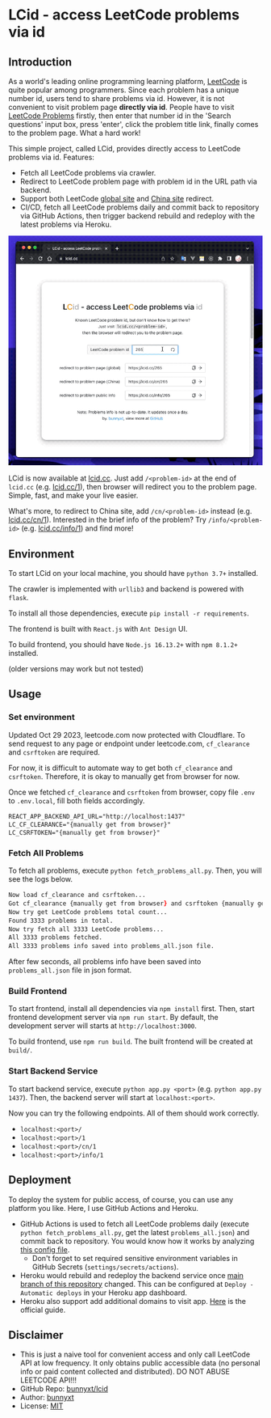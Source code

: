 # LCid - access LeetCode problems via id

## Introduction

As a world's leading online programming learning platform, [LeetCode](https://leetcode.com) is quite popular among programmers. Since each problem has a unique number id, users tend to share problems via id. However, it is not convenient to visit problem page **directly via id**. People have to visit [LeetCode Problems](https://leetcode.com/problemset/all/) firstly, then enter that number id in the 'Search questions' input box, press 'enter', click the problem title link, finally comes to the problem page. What a hard work!

This simple project, called LCid, provides directly access to LeetCode problems via id. Features:

- Fetch all LeetCode problems via crawler.
- Redirect to LeetCode problem page with problem id in the URL path via backend.
- Support both LeetCode [global site](https://leetcode.com/problemset/all/) and [China site](https://leetcode-cn.com/problemset/all/) redirect.
- CI/CD, fetch all LeetCode problems daily and commit back to repository via GitHub Actions, then trigger backend rebuild and redeploy with the latest problems via Heroku.

![redirect-demo](redirect-demo.gif)

LCid is now available at [lcid.cc](https://lcid.cc). Just add `/<problem-id>` at the end of `lcid.cc` (e.g. [lcid.cc/1](https://lcid.cc/1)), then browser will redirect you to the problem page. Simple, fast, and make your live easier.

What's more, to redirect to China site, add `/cn/<problem-id>` instead (e.g. [lcid.cc/cn/1](https://lcid.cc/cn/1)). Interested in the brief info of the problem? Try `/info/<problem-id>` (e.g. [lcid.cc/info/1](https://lcid.cc/info/1)) and find more!

<!-- More technical details introduced at [this blog](https://www.bunnyxt.com/blogs/lcid-cc-leetcode-problems-redirect-via-id/) (Chinese only). -->

## Environment

To start LCid on your local machine, you should have `python 3.7+` installed.

The crawler is implemented with `urllib3` and backend is powered with `flask`.

To install all those dependencies, execute `pip install -r requirements`.

The frontend is built with `React.js` with `Ant Design` UI.

To build frontend, you should have `Node.js 16.13.2+` with `npm 8.1.2+` installed.

(older versions may work but not tested)

## Usage

### Set environment

Updated Oct 29 2023, leetcode.com now protected with Cloudflare. To send request to any page or endpoint under leetcode.com, `cf_clearance` and `csrftoken` are required.

For now, it is difficult to automate way to get both `cf_clearance` and `csrftoken`. Therefore, it is okay to manually get from browser for now.

Once we fetched `cf_clearance` and `csrftoken` from browser, copy file `.env` to `.env.local`, fill both fields accordingly.

```
REACT_APP_BACKEND_API_URL="http://localhost:1437"
LC_CF_CLEARANCE="{manually get from browser}"
LC_CSRFTOKEN="{manually get from browser}"
```

### Fetch All Problems

To fetch all problems, execute `python fetch_problems_all.py`. Then, you will see the logs below.

```zsh
Now load cf_clearance and csrftoken...
Got cf_clearance {manually get from browser} and csrftoken {manually get from browser}.
Now try get LeetCode problems total count...
Found 3333 problems in total.
Now try fetch all 3333 LeetCode problems...
All 3333 problems fetched.
All 3333 problems info saved into problems_all.json file.
```

After few seconds, all problems info have been saved into `problems_all.json` file in json format.

### Build Frontend

To start frontend, install all dependencies via `npm install` first. Then, start frontend development server via `npm run start`. By default, the development server will starts at `http://localhost:3000`.

To build frontend, use `npm run build`. The built frontend will be created at `build/`.

### Start Backend Service

To start backend service, execute `python app.py <port>` (e.g. `python app.py 1437`). Then, the backend server will start at `localhost:<port>`.

Now you can try the following endpoints. All of them should work correctly.

- `localhost:<port>/`
- `localhost:<port>/1`
- `localhost:<port>/cn/1`
- `localhost:<port>/info/1`

## Deployment

To deploy the system for public access, of course, you can use any platform you like. Here, I use GitHub Actions and Heroku.

- GitHub Actions is used to fetch all LeetCode problems daily (execute `python fetch_problems_all.py`, get the latest `problems_all.json`) and commit back to repository. You would know how it works by analyzing [this config file](.github/workflows/main.yml).
  - Don't forget to set required sensitive environment variables in GitHub Secrets (`settings/secrets/actions`).
- Heroku would rebuild and redeploy the backend service once [main branch of this repository](https://github.com/bunnyxt/lcid) changed. This can be configured at `Deploy - Automatic deploys` in your Heroku app dashboard.
- Heroku also support add additional domains to visit app. [Here](https://devcenter.heroku.com/articles/custom-domains) is the official guide.

## Disclaimer

- This is just a naive tool for convenient access and only call LeetCode API at low frequency. It only obtains public accessible data (no personal info or paid content collected and distributed). DO NOT ABUSE LEETCODE API!!!
- GitHub Repo: [bunnyxt/lcid](https://github.com/bunnyxt/lcid)
- Author: [bunnyxt](https://github.com/bunnyxt)
- License: [MIT](LICENSE)
